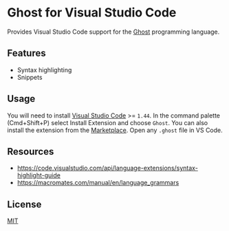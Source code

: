 # Ghost for Visual Studio Code
Provides Visual Studio Code support for the [Ghost](https://ghostlang.org/) programming language.

## Features
- Syntax highlighting
- Snippets

## Usage
You will need to install [Visual Studio Code](https://code.visualstudio.com/) >= `1.44`. In the command palette (Cmd+Shift+P) select Install Extension and choose `Ghost`. You can also install the extension from the [Marketplace](https://marketplace.visualstudio.com/vscode). Open any `.ghost` file in VS Code.

## Resources
- https://code.visualstudio.com/api/language-extensions/syntax-highlight-guide
- https://macromates.com/manual/en/language_grammars

## License
[MIT](./LICENSE)
